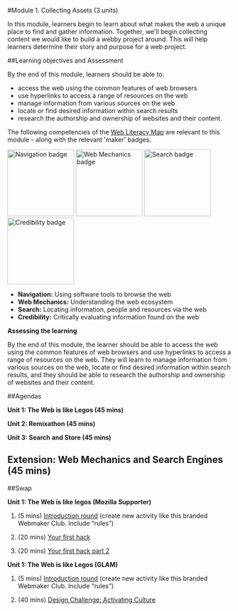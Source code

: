 #Module 1. Collecting Assets (3 units)

In this module, learners begin to learn about what makes the web a unique place to find and gather information. Together, we'll begin collecting content we would like to build a webby project around. This will help learners determine their story and purpose for a web project.

##Learning objectives and Assessment

By the end of this module, learners should be able to: 

* access the web using the common features of web browsers
* use hyperlinks to access a range of resources on the web
* manage information from various sources on the web
* locate or find desired information within search results
* research the authorship and ownership of websites and their content.

The following competencies of the [Web Literacy Map](https://webmaker.org/resources) are relevant to this module - along with the relevant 'maker' badges.

<a href="https://webmaker.org/badges/navigation-maker"><img src="https://badgekit-mozilla.mofoprod.net/images/badge/344" alt="Navigation badge" width="150px"></a>
<a href="https://webmaker.org/badges/web-mechanics-maker"><img src="https://badgekit-mozilla.mofoprod.net/images/badge/389" alt="Web Mechanics badge" width="150px"></a>
<a href="https://webmaker.org/badges/search-maker"><img src="https://badgekit-mozilla.mofoprod.net/images/badge/942" alt="Search badge" width="150px"></a>
<a href="https://etherpad.mozilla.org/weblit-competency-credibility"><img src="https://badgekit-mozilla.mofoprod.net/images/badge/943" alt="Credibility badge" width="150px"></a>

* **Navigation:** Using software tools to browse the web
* **Web Mechanics:** Understanding the web ecosystem
* **Search:** Locating information, people and resources via the web
* **Credibility:** Critically evaluating information found on the web

**Assessing the learning**

By the end of this module, the learner should be able to access the web using the common features of web browsers and use hyperlinks to access a range of resources on the web. They will learn to manage information from various sources on the web, locate or find desired information within search results, and they should be able to research the authorship and ownership of websites and their content.

##Agendas


**Unit 1: The Web is like Legos (45 mins)**

**Unit 2: Remixathon (45 mins)**

**Unit 3: Search and Store (45 mins)**

**Extension: Web Mechanics and Search Engines (45 mins)**
-----

##Swap


**Unit 1: The Web is like legos (Mozilla Supporter)**

1. (5 mins) [Introduction round](https://laura.makes.org/thimble/introductions-and-setup ) (create new activity like this branded Webmaker Club. Include “rules”)

2. (20 mins) [Your first hack](https://tbx.makes.org/thimble/your-first-hack)

3. (20 mins) [Your first hack part 2](https://tbx.makes.org/thimble/maker-party-your-first-hack-pt-2)

**Unit 1: The Web is like Legos (GLAM)**

1. (5 mins) [Introduction round](https://laura.makes.org/thimble/introductions-and-setup ) (create new activity like this branded Webmaker Club. Include “rules”)

2. (40 mins) [Design Challenge: Activating Culture](https://keyboardkat.makes.org/thimble/design-challenge-activate-culture)